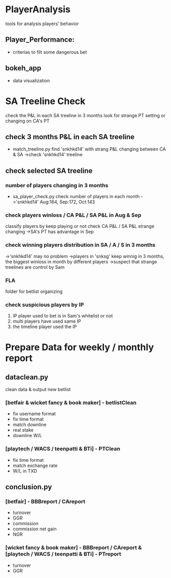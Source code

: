 # PlayerAnalysis
tools for analysis players' behavior


## Player_Performance:
- criterias to filt some dangerous bet

## bokeh_app
- data visualization

# SA Treeline Check
check the P&L in each SA treeline in 3 months
look for strange PT setting or changing on CA's PT

## check 3 months P&L in each SA treeline
- match_treeline.py
find 'snkhkd14' with strang P&L changing between CA & SA
->check 'snkhkd14' treeline

## check selected SA treeline
### number of players changing in 3 months
- sa_player_check.py
check number of players in each month
->'snkhkd14' Aug:164, Sep:172, Oct:143
### check players winloss / CA P&L / SA P&L in Aug & Sep
classify players by keep playing or not
check CA P&L / SA P&L strange changing
->SA's PT has advantage in Sep
### check winning players distribution in SA / A / S in 3 months
->'snkhkd14' may no problem
->players in 'snksg' keep winnig in 3 months, the biggest winloss in month by different players
->suspect that strange treelines are control by Sam

### FLA
folder for betlist organizing

### check suspicious players by IP
1. IP player used to bet is in Sam's whitelist or not
2. multi players have used same IP
3. the timeline player used the IP


# Prepare Data for weekly / monthly report
## dataclean.py
clean data & output new betlist
### [betfair & wicket fancy & book maker] - betlistClean
- fix username format
- fix time format
- match downline
- real stake
- downline W/L

### [playtech / WACS / teenpatti & BTi] - PTClean
- fix time format
- match exchange rate
- W/L in TXD

## conclusion.py
### [betfair] - BBBreport / CAreport
- turnover
- GGR
- commission
- commission net gain
- NGR

### [wicket fancy & book maker] - BBBreport / CAreport & [playtech / WACS / teenpatti & BTi] - PTreport
- turnover
- GGR
